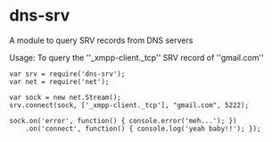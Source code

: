 # dns-srv

A module to query SRV records from DNS servers

Usage: To query the ''_xmpp-client._tcp'' SRV record of ''gmail.com''

    var srv = require('dns-srv');
    var net = require('net');
    
    var sock = new net.Stream();
    srv.connect(sock, ['_xmpp-client._tcp'], "gmail.com", 5222);
    
    sock.on('error', function() { console.error('meh...'); })
        .on('connect', function() { console.log('yeah baby!!'); });
